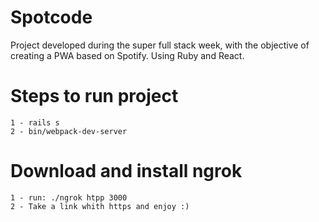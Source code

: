# Spotcode
 Project developed during the super full stack week, with the objective of creating a PWA based on Spotify. Using Ruby and React.

# Steps to run project
	1 - rails s
	2 - bin/webpack-dev-server

# Download and install ngrok
	1 - run: ./ngrok htpp 3000
	2 - Take a link whith https and enjoy :)